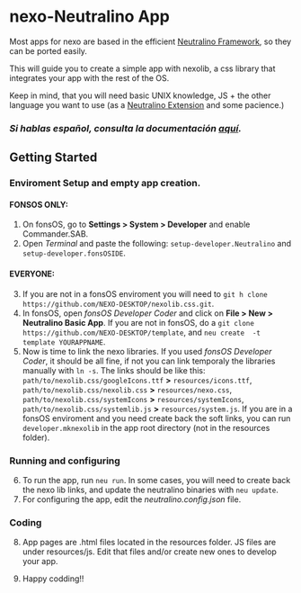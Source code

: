 # nexo-Neutralino App

Most apps for nexo are based in the efficient [Neutralino Framework](https://neutralino.js.org), so they can be ported easily.

This will guide you to create a simple app with nexolib, a css library that integrates your app with the rest of the OS.

Keep in mind, that you will need basic UNIX knowledge, JS + the other language you want to use (as a [Neutralino Extension](https://neutralino.js.org/docs/how-to/extensions-overview/) and some pacience.)

### *Si hablas español, consulta la documentación [aquí](README_ESPANOL.md).*




## Getting Started
### Enviroment Setup and empty app creation.

#### FONSOS ONLY:

1. On fonsOS, go to **Settings > System > Developer** and enable Commander.SAB.
2. Open *Terminal* and paste the following: `setup-developer.Neutralino` and `setup-developer.fonsOSIDE`.

#### EVERYONE:

3. If you are not in a fonsOS enviroment you will need to `git h clone https://github.com/NEXO-DESKTOP/nexolib.css.git`.
4. In fonsOS, open *fonsOS Developer Coder* and click on **File > New > Neutralino Basic App**. If you are not in fonsOS, do a `git clone https://github.com/NEXO-DESKTOP/template`, and `neu create  -t template YOURAPPNAME`.
5. Now is time to link the nexo libraries. If you used *fonsOS Developer Coder*, it should be all fine, if not you can link temporaly the libraries manually with `ln -s`. The links should be like this: `path/to/nexolib.css/googleIcons.ttf` **>** `resources/icons.ttf`, `path/to/nexolib.css/nexolib.css` **>** `resources/nexo.css`, `path/to/nexolib.css/systemIcons` **>** `resources/systemIcons`, `path/to/nexolib.css/systemlib.js` **>** `resources/system.js`. If you are in a fonsOS enviroment and you need create back the soft links, you can run `developer.mknexolib` in the app root directory (not in the resources folder).

### Running and configuring

6. To run the app, run `neu run`. In some cases, you will need to create back the nexo lib links, and update the neutralino binaries with `neu update`.
7. For configuring the app, edit the *neutralino.config.json* file.


### Coding

8. App pages are .html files located in the resources folder. JS files are under resources/js. Edit that files and/or create new ones to develop your app.

9. Happy codding!!


